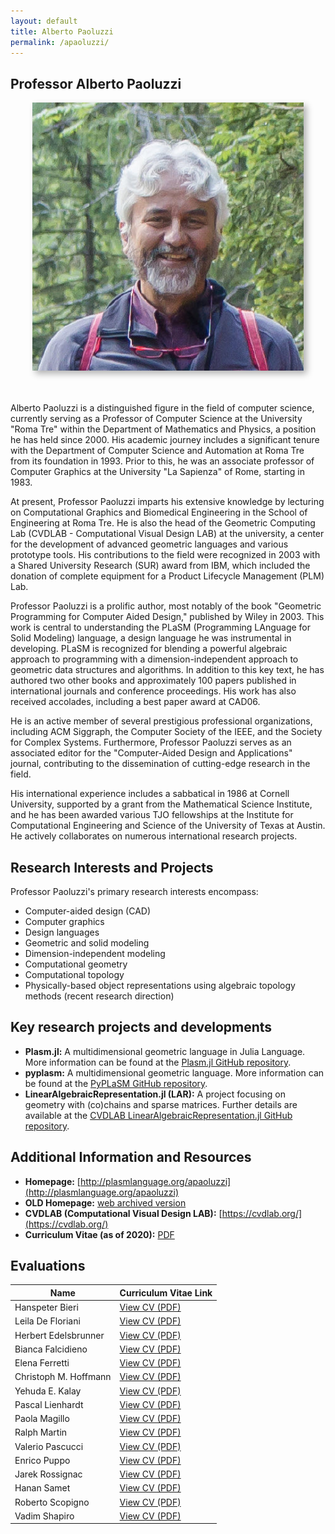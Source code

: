 ```yaml
---
layout: default
title: Alberto Paoluzzi
permalink: /apaoluzzi/
---
```


## Professor Alberto Paoluzzi

<center>
<img src="/assets/paoluzzi.jpg" alt="Alt text" style="box-shadow: 5px 5px 10px rgba(0, 0, 0, 0.3);">
</center>
<br><br>

Alberto Paoluzzi is a distinguished figure in the field of computer science, currently serving as a Professor of Computer Science at the University "Roma Tre" within the Department of Mathematics and Physics, a position he has held since 2000. His academic journey includes a significant tenure with the Department of Computer Science and Automation at Roma Tre from its foundation in 1993. Prior to this, he was an associate professor of Computer Graphics at the University "La Sapienza" of Rome, starting in 1983.

At present, Professor Paoluzzi imparts his extensive knowledge by lecturing on Computational Graphics and Biomedical Engineering in the School of Engineering at Roma Tre. He is also the head of the Geometric Computing Lab (CVDLAB - Computational Visual Design LAB) at the university, a center for the development of advanced geometric languages and various prototype tools. His contributions to the field were recognized in 2003 with a Shared University Research (SUR) award from IBM, which included the donation of complete equipment for a Product Lifecycle Management (PLM) Lab.

Professor Paoluzzi is a prolific author, most notably of the book "Geometric Programming for Computer Aided Design," published by Wiley in 2003. This work is central to understanding the PLaSM (Programming LAnguage for Solid Modeling) language, a design language he was instrumental in developing. PLaSM is recognized for blending a powerful algebraic approach to programming with a dimension-independent approach to geometric data structures and algorithms. In addition to this key text, he has authored two other books and approximately 100 papers published in international journals and conference proceedings. His work has also received accolades, including a best paper award at CAD06.

He is an active member of several prestigious professional organizations, including ACM Siggraph, the Computer Society of the IEEE, and the Society for Complex Systems. Furthermore, Professor Paoluzzi serves as an associated editor for the "Computer-Aided Design and Applications" journal, contributing to the dissemination of cutting-edge research in the field.

His international experience includes a sabbatical in 1986 at Cornell University, supported by a grant from the Mathematical Science Institute, and he has been awarded various TJO fellowships at the Institute for Computational Engineering and Science of the University of Texas at Austin. He actively collaborates on numerous international research projects. 

## Research Interests and Projects

Professor Paoluzzi's primary research interests encompass:
*   Computer-aided design (CAD)
*   Computer graphics
*   Design languages
*   Geometric and solid modeling
*   Dimension-independent modeling
*   Computational geometry
*   Computational topology
*   Physically-based object representations using algebraic topology methods (recent research direction)

## Key research projects and developments 


*   **Plasm.jl:** A multidimensional geometric language in Julia Language. More information can be found at the [Plasm.jl GitHub repository](https://github.com/scrgiorgio/Plasm.jl).
*   **pyplasm:** A multidimensional geometric language. More information can be found at the [PyPLaSM GitHub repository](http://github.com/plasm-language/pyplasm).
*   **LinearAlgebraicRepresentation.jl (LAR):** A project focusing on geometry with (co)chains and sparse matrices. Further details are available at the [CVDLAB LinearAlgebraicRepresentation.jl GitHub repository](https://github.com/cvdlab/LinearAlgebraicRepresentation.jl).

## Additional Information and Resources

*   **Homepage:** [http://plasmlanguage.org/apaoluzzi](http://plasmlanguage.org/apaoluzzi)
*   **OLD Homepage:** [web archived version](https://web.archive.org/web/20240705005106/http://inf.uniroma3.it/~paoluzzi) 
*   **CVDLAB (Computational Visual Design LAB):** [https://cvdlab.org/](https://cvdlab.org/)
*   **Curriculum Vitae (as of 2020):** [PDF](/assets/curriculum2020-pao.pdf) 


## Evaluations

| Name                   | Curriculum Vitae Link                |
|------------------------|--------------------------------------|
| Hanspeter Bieri        | [View CV (PDF)](/assets/Bieri.pdf)       |
| Leila De Floriani      | [View CV (PDF)](/assets/Defloriani.pdf) |
| Herbert Edelsbrunner   | [View CV (PDF)](/assets/Edelsbrunner.pdf) |
| Bianca Falcidieno      | [View CV (PDF)](/assets/Falcidieno.pdf) |
| Elena Ferretti         | [View CV (PDF)](/assets/Ferretti.pdf) |
| Christoph M. Hoffmann  | [View CV (PDF)](/assets/Hoffmann.pdf) |
| Yehuda E. Kalay        | [View CV (PDF)](/assets/Kalay.pdf) |
| Pascal Lienhardt       | [View CV (PDF)](/assets/Lienhardt.pdf) |
| Paola Magillo          | [View CV (PDF)](/assets/Magillo.pdf) |
| Ralph Martin           | [View CV (PDF)](/assets/Martin.pdf) |
| Valerio Pascucci       | [View CV (PDF)](/assets/Pascucci.pdf) |
| Enrico Puppo           | [View CV (PDF)](/assets/Puppo.pdf) |
| Jarek Rossignac        | [View CV (PDF)](/assets/Rossignac.pdf) |
| Hanan Samet            | [View CV (PDF)](/assets/Samet.pdf) |
| Roberto Scopigno       | [View CV (PDF)](/assets/Scopigno.pdf) |
| Vadim Shapiro          | [View CV (PDF)](/assets/Shapiro.pdf) |
